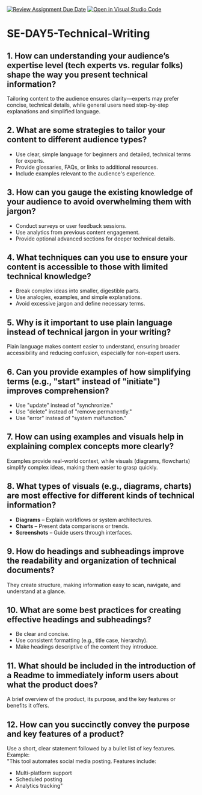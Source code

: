 [![Review Assignment Due Date](https://classroom.github.com/assets/deadline-readme-button-22041afd0340ce965d47ae6ef1cefeee28c7c493a6346c4f15d667ab976d596c.svg)](https://classroom.github.com/a/zsAR-pyY)
[![Open in Visual Studio Code](https://classroom.github.com/assets/open-in-vscode-2e0aaae1b6195c2367325f4f02e2d04e9abb55f0b24a779b69b11b9e10269abc.svg)](https://classroom.github.com/online_ide?assignment_repo_id=18493608&assignment_repo_type=AssignmentRepo)
# SE-DAY5-Technical-Writing 
## 1. How can understanding your audience’s expertise level (tech experts vs. regular folks) shape the way you present technical information?  
Tailoring content to the audience ensures clarity—experts may prefer concise, technical details, while general users need step-by-step explanations and simplified language.  

## 2. What are some strategies to tailor your content to different audience types?  
- Use clear, simple language for beginners and detailed, technical terms for experts.  
- Provide glossaries, FAQs, or links to additional resources.  
- Include examples relevant to the audience's experience.  

## 3. How can you gauge the existing knowledge of your audience to avoid overwhelming them with jargon?  
- Conduct surveys or user feedback sessions.  
- Use analytics from previous content engagement.  
- Provide optional advanced sections for deeper technical details.  

## 4. What techniques can you use to ensure your content is accessible to those with limited technical knowledge?  
- Break complex ideas into smaller, digestible parts.  
- Use analogies, examples, and simple explanations.  
- Avoid excessive jargon and define necessary terms.  

## 5. Why is it important to use plain language instead of technical jargon in your writing?  
Plain language makes content easier to understand, ensuring broader accessibility and reducing confusion, especially for non-expert users.  

## 6. Can you provide examples of how simplifying terms (e.g., "start" instead of "initiate") improves comprehension?  
- Use "update" instead of "synchronize."  
- Use "delete" instead of "remove permanently."  
- Use "error" instead of "system malfunction."  

## 7. How can using examples and visuals help in explaining complex concepts more clearly?  
Examples provide real-world context, while visuals (diagrams, flowcharts) simplify complex ideas, making them easier to grasp quickly.  

## 8. What types of visuals (e.g., diagrams, charts) are most effective for different kinds of technical information?  
- **Diagrams** – Explain workflows or system architectures.  
- **Charts** – Present data comparisons or trends.  
- **Screenshots** – Guide users through interfaces.  

## 9. How do headings and subheadings improve the readability and organization of technical documents?  
They create structure, making information easy to scan, navigate, and understand at a glance.  

## 10. What are some best practices for creating effective headings and subheadings?  
- Be clear and concise.  
- Use consistent formatting (e.g., title case, hierarchy).  
- Make headings descriptive of the content they introduce.  

## 11. What should be included in the introduction of a Readme to immediately inform users about what the product does?  
A brief overview of the product, its purpose, and the key features or benefits it offers.  

## 12. How can you succinctly convey the purpose and key features of a product?  
Use a short, clear statement followed by a bullet list of key features. Example:  
"This tool automates social media posting. Features include:  
- Multi-platform support  
- Scheduled posting 
- Analytics tracking" 
